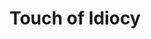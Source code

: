---
title: "Touch of Idiocy"

spell:
  schools:
    - name:        "Enchantment"
      subschools:  ["Compulsion"]
      descriptors: ["Mind-Affecting"]
  classes:
    - name:  "Sorcerer/Wizard"
      abbr:  "Sor/Wiz"
      level: 2
  components:         [V, S]
  castingTime:        "1 standard action"
  range:              "Touch"
  target:             "Living creature touched"
  duration:           "10 min./level"
  savingThrow:        "No"
  spellResistance:    "Yes"
  description:        |
    With a touch, you reduce the target's mental faculties. Your successful melee touch attack applies a {% die_roll 1 6 0 %} penalty to the target's Intelligence, Wisdom, and Charisma scores. This penalty can't reduce any of these scores below 1.

    This spell's effect may make it impossible for the target to cast some or all of its spells, if the requisite ability score drops below the minimum required to cast spells of that level.
---